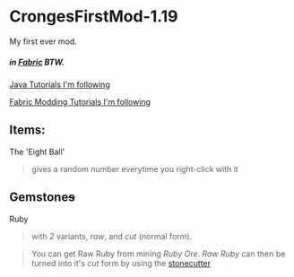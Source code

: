 # CrongesFirstMod-1.19

My first ever mod.
##### in [Fabric](https://fabricmc.net) BTW.

[Java Tutorials I'm following](https://www.youtube.com/watch?v=oBwPZRk6-SE&list=PLKGarocXCE1FeXvEogpjz4SvHxF_FJRO6)

[Fabric Modding Tutorials I'm following](https://www.youtube.com/watch?v=RSqSZoJQXvg&list=PLKGarocXCE1EeLZggaXPJaARxnAbUD8Y_)

## Items:

The 'Eight Ball'
> gives a random number everytime you right-click with it

## Gemstone~~s~~

Ruby
> with *2* variants, *raw*, and *cut* (normal form).

> You can get Raw Ruby from mining *Ruby Ore*.
>  *Raw Ruby*  can then be turned into it's  *cut*  form by using the [stonecutter](https://minecraft.fandom.com/wiki/Stonecutter?so=search)


